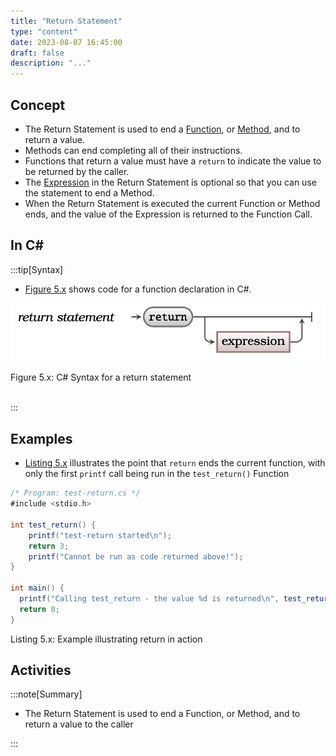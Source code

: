 ```yaml
---
title: "Return Statement"
type: "content"
date: 2023-08-07 16:45:00
draft: false
description: "..."
---
```


## Concept

- The Return Statement is used to end a [Function](../20-function), or [Method](../03-method), and to return a value.
- Methods can end completing all of their instructions.
- Functions that return a value must have a `return` to indicate the value to be returned by the caller.
- The [Expression](../23-expression) in the Return Statement is optional so that you can use the statement to end a Method.
- When the Return Statement is executed the current Function or Method ends, and the value of the Expression is returned to the Function Call.

## In C#

:::tip[Syntax]

- [Figure 5.x](#FigureReturnStatementSyntax) shows code for a function declaration in C#.

<a id="FigureReturnStatementSyntax"></a>

![Figure 5.x C# Syntax for a return statement](./images/storing-and-using-data/ReturnStatementSyntax.png "C# Syntax for a return statement")
<div class="caption"><span class="caption-figure-nbr">Figure 5.x: </span>C# Syntax for a return statement</div><br/>

:::

## Examples

- [Listing 5.x](#ListingReturnStatement) illustrates the point that `return` ends the current function, with only the first `printf` call being run in the `test_return()` Function

<a id="ListingReturnStatement"></a>

```csharp
/* Program: test-return.cs */
#include <stdio.h>

int test_return() {
    printf("test-return started\n");
    return 3;
    printf("Cannot be run as code returned above!");
}

int main() {
  printf("Calling test_return - the value %d is returned\n", test_return());
  return 0;
}
```
<div class="caption"><span class="caption-figure-nbr">Listing 5.x: </span>Example illustrating return in action</div>


## Activities


:::note[Summary] 

- The Return Statement is used to end a Function, or Method, and to return a value to the caller

:::